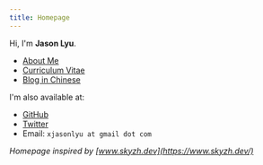```yaml
---
title: Homepage
---
```


Hi, I'm **Jason Lyu**.

- [About Me](/about/)
- [Curriculum Vitae](/cv/)
- [Blog in Chinese](/posts/)

I'm also available at:

- [GitHub](https://github.com/xjasonlyu)
- [Twitter](https://twitter.com/xjasonlyu)
- Email: `xjasonlyu at gmail dot com`

_Homepage inspired by [www.skyzh.dev](https://www.skyzh.dev/)_
